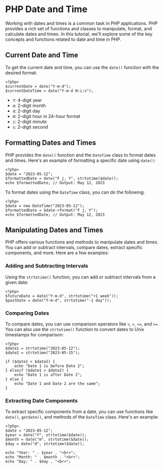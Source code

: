 # PHP Date and Time

Working with dates and times is a common task in PHP applications. PHP provides a rich set of functions and classes to manipulate, format, and calculate dates and times. In this tutorial, we'll explore some of the key concepts and functions related to date and time in PHP.

## Current Date and Time

To get the current date and time, you can use the `date()` function with the desired format:

`````````
<?php>
$currentDate = date("Y-m-d");
$currentDateTime = date("Y-m-d H:i:s");
`````````

- `Y`: 4-digit year
- `m`: 2-digit month
- `d`: 2-digit day
- `H`: 2-digit hour in 24-hour format
- `i`: 2-digit minute
- `s`: 2-digit second

## Formatting Dates and Times

PHP provides the `date()` function and the `DateTime` class to format dates and times. Here's an example of formatting a specific date using `date()`:

`````````
<?php>
$date = "2023-05-12";
$formattedDate = date("F j, Y", strtotime($date));
echo $formattedDate; // Output: May 12, 2023
`````````

To format dates using the `DateTime` class, you can do the following:

`````````
<?php>
$date = new DateTime("2023-05-12");
$formattedDate = $date->format("F j, Y");
echo $formattedDate; // Output: May 12, 2023
`````````

## Manipulating Dates and Times

PHP offers various functions and methods to manipulate dates and times. You can add or subtract intervals, compare dates, extract specific components, and more. Here are a few examples:

### Adding and Subtracting Intervals

Using the `strtotime()` function, you can add or subtract intervals from a given date:

`````````
<?php>
$futureDate = date("Y-m-d", strtotime("+1 week"));
$pastDate = date("Y-m-d", strtotime("-1 day"));
`````````

### Comparing Dates

To compare dates, you can use comparison operators like `<`, `>`, `<=`, and `>=`. You can also use the `strtotime()` function to convert dates to Unix timestamps for comparison:

`````````
<?php>
$date1 = strtotime("2023-05-12");
$date2 = strtotime("2023-05-15");

if ($date1 < $date2) {
    echo "Date 1 is before Date 2";
} elseif ($date1 > $date2) {
    echo "Date 1 is after Date 2";
} else {
    echo "Date 1 and Date 2 are the same";
}
`````````

### Extracting Date Components

To extract specific components from a date, you can use functions like `date()`, `getdate()`, and methods of the `DateTime` class. Here's an example:

`````````
<?php>
$date = "2023-05-12";
$year = date("Y", strtotime($date));
$month = date("m", strtotime($date));
$day = date("d", strtotime($date));

echo "Year: " . $year . "<br>";
echo "Month: " . $month . "<br>";
echo "Day: " . $day . "<br>";
`````````

